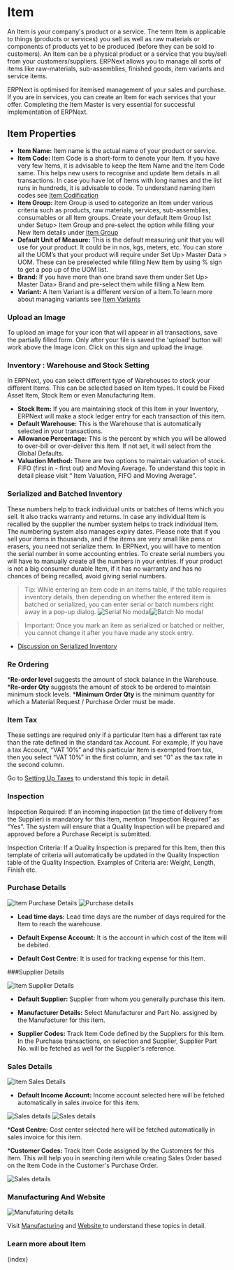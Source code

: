 <!-- add-breadcrumbs -->
# Item

An Item is your company's product or a service. The term Item is applicable to things (products or services) you sell as well as raw materials or components of products yet to be produced (before they can be sold to customers). An Item can be a physical product or a service that you buy/sell from your customers/suppliers. ERPNext allows you to manage all sorts of items like raw-materials, sub-assemblies, finished goods, item variants and service items.

ERPNext is optimised for itemised management of your sales and purchase. If you are in services, you can create an Item for each services that your offer. Completing the Item Master is very essential for successful implementation of ERPNext.

## Item Properties

  * **Item Name:** Item name is the actual name of your product or service.
  * **Item Code:** Item Code is a short-form to denote your Item. If you have very few Items, it is advisable to keep the Item Name and the Item Code same. This helps new users to recognise and update Item details in all transactions. In case you have lot of Items with long names and the list runs in hundreds, it is advisable to code. To understand naming Item codes see [Item Codification](/docs/user/manual/en/stock/item/item-codification.html)
  * **Item Group:** Item Group is used to categorize an Item under various criteria such as products, raw materials, services, sub-assemblies, consumables or all Item groups. Create your default Item Group list under Setup> Item Group and pre-select the option while filling your New Item details under [Item Group](/docs/user/manual/en/stock/setup/item-group.html)
  * **Default Unit of Measure:** This is the default measuring unit that you will use for your product. It could be in nos, kgs, meters, etc. You can store all the UOM’s that your product will require under Set Up> Master Data > UOM. These can be preselected while filling New Item by using % sign to get a pop up of the UOM list.
  * **Brand:** If you have more than one brand save them under Set Up> Master Data> Brand and pre-select them while filling a New Item.
  * **Variant:** A Item Variant is a different version of a Item.To learn more about managing variants see [Item Variants](/docs/user/manual/en/stock/item/item-variants.html)

### Upload an Image

To upload an image for your icon that will appear in all transactions, save the partially filled form. Only after your file is saved  the 'upload' button will work above the Image icon. Click on this sign and upload the image.

### Inventory : Warehouse and Stock Setting

In ERPNext, you can select different type of Warehouses to stock your different Items. This can be selected based on Item types. It could be Fixed Asset Item, Stock Item or even Manufacturing Item.

  * **Stock Item:** If you are maintaining stock of this Item in your Inventory, ERPNext will make a stock ledger entry for each transaction of this item.
  * **Default Warehouse:** This is the Warehouse that is automatically selected in your transactions.
  * **Allowance Percentage:** This is the percent by which you will be allowed to over-bill or over-deliver this Item. If not set, it will select from the Global Defaults.
  * **Valuation Method:** There are two options to maintain valuation of stock. FIFO (first in - first out) and Moving Average. To understand this topic in detail please visit “ Item Valuation, FIFO and Moving Average”.

### Serialized and Batched Inventory

These numbers help to track individual units or batches of Items which you sell. It also tracks warranty and returns. In case any individual Item is recalled by the supplier the number system helps to track individual Item. The numbering system also manages expiry dates. Please note that if you sell your items in thousands, and if the items are very small like pens or erasers, you need not serialize them. In ERPNext, you will have to mention the serial number in some accounting entries. To create serial numbers you will have to manually create all the numbers in your entries. If your product is not a big consumer durable Item, if it has no warranty and has no chances of being recalled, avoid giving serial numbers.

> Tip: While entering an item code in an items table, if the table requires inventory details, then depending on whether the entered item is batched or serialized, you can enter serial or batch numbers right away in a pop-up dialog.
<img alt="Serial No modal" class="screenshot" src="/docs/assets/img/stock/serial_no_modal.gif"><img alt="Batch No modal" class="screenshot" src="/docs/assets/img/stock/batch_no_modal.png">

> Important: Once you mark an item as serialized or batched or neither, you cannot change it after you have made any stock entry.

  * [Discussion on Serialized Inventory](/docs/user/manual/en/setting-up/stock-reconciliation-for-non-serialized-item.html)

### Re Ordering

  ***Re-order level** suggests the amount of stock balance in the Warehouse.
  ***Re-order Qty** suggests the amount of stock to be ordered to maintain minimum stock levels.
  ***Minimum Order Qty** is the minimum quantity for which a Material Request / Purchase Order must be made.

### Item Tax

These settings are required only if a particular Item has a different tax rate than the rate defined in the standard tax Account. For example, If you have a tax Account, “VAT 10%” and this particular Item is exempted from tax, then you select “VAT 10%” in the first column, and set “0” as the tax rate in the second column.

Go to [Setting Up Taxes](/docs/user/manual/en/setting-up/setting-up-taxes.html) to understand this topic in detail.

### Inspection

Inspection Required: If an incoming inspection (at the time of delivery from the Supplier) is mandatory for this Item, mention “Inspection Required” as “Yes”. The system will ensure that a Quality Inspection will be prepared and approved before a Purchase Receipt is submitted.

Inspection Criteria: If a Quality Inspection is prepared for this Item, then this template of criteria will automatically be updated in the Quality Inspection table of the Quality Inspection. Examples of Criteria are: Weight, Length, Finish etc.

### Purchase Details

<img alt="Item Purchase Details" class="screenshot" src="/docs/assets/img/stock/item-purchase.png">

<img class="screenshot" alt="Purchase details" src="/docs/assets/img/stock/item-purchase.png">

* **Lead time days:** Lead time days are the number of days required for the Item to reach the warehouse.

* **Default Expense Account:** It is the account in which cost of the Item will be debited.

* **Default Cost Centre:** It is used for tracking expense for this Item.

###Supplier Details

<img alt="Item Supplier Details" class="screenshot" src="/docs/assets/img/stock/item-supplier.png">

* **Default Supplier:** Supplier from whom you generally purchase this item.

* **Manufacturer Details:** Select Manufacturer and Part No. assigned by the Manufacturer for this item.

* **Supplier Codes:** Track Item Code defined by the Suppliers for this Item. In the Purchase transactions, on selection and Supplier, Supplier Part No. will be fetched as well for the Supplier's reference.

### Sales Details

<img alt="Item Sales Details" class="screenshot" src="/docs/assets/img/stock/item-sales.png">

* **Default Income Account:** Income account selected here will be fetched automatically in sales invoice for this item.

<img class="screenshot" alt="Sales details" src="/docs/assets/img/stock/item-sales.png)">

<img class="screenshot" alt="Sales details" src="/docs/assets/img/stock/item-sales.png">

***Cost Centre:** Cost center selected here will be fetched automatically in sales invoice for this item.

***Customer Codes:** Track Item Code assigned by the Customers for this Item. This will help you in searching item while creating Sales Order based on the Item Code in the Customer's Purchase Order.

<img class="screenshot" alt="Sales details" src="/docs/assets/img/stock/item-sales.png)">

### Manufacturing And Website

<img class="screenshot" alt="Manufaturing details" src="/docs/assets/img/stock/item-manufacturing-website.png">

Visit [Manufacturing](/docs/user/manual/en/manufacturing.html) and [Website ](/docs/user/manual/en/website.html)to understand these topics in detail.

### Learn more about Item

{index}
